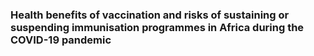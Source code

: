 ### Health benefits of vaccination and risks of sustaining or suspending immunisation programmes in Africa during the COVID-19 pandemic
